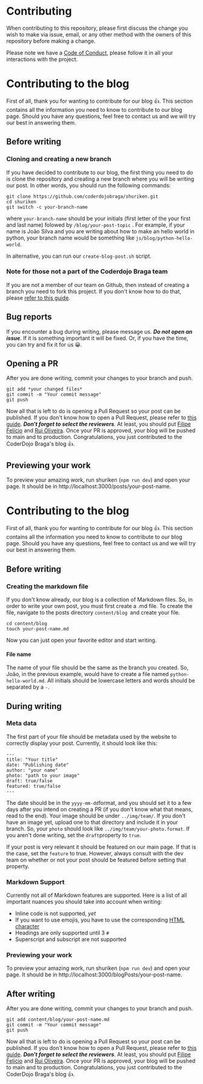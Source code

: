 # Contributing

When contributing to this repository, please first discuss the change you wish
to make via issue, email, or any other method with the owners of this
repository before making a change.

Please note we have a [Code of Conduct](CODE_OF_CONDUCT.md), please follow it
in all your interactions with the project.

# Contributing to the blog

First of all, thank you for wanting to contribute for our blog &#128077;. This section contains all the information you need to know to contribute to our blog page. Should you have any questions, feel free to contact us and we will try our best in answering them.

## Before writing

### Cloning and creating a new branch

If you have decided to contribute to our blog, the first thing you need to do is clone the repository and creating a new branch where you will be writing our post. In other words, you should run the following commands:

```
git clone https://github.com/coderdojobraga/shuriken.git
cd shuriken
git switch -c your-branch-name
```

where `your-branch-name` should be your initials (first letter of the your first and last name) folowed by `/blog/your-post-topic` . For example, if your name is João Silva and you are writing about how to make an hello world in python, your branch name would be something like `js/blog/python-hello-world`.

In alternative, you can run our `create-blog-post.sh` script.

### Note for those not a part of the Coderdojo Braga team

If you are not a member of our team on Github, then instead of creating a branch you need to fork this project. If you don't know how to do that, please [refer to this guide](https://docs.github.com/pt/enterprise-cloud@latest/get-started/quickstart/fork-a-repo).

## Bug reports

If you encounter a bug during writing, please message us. **_Do not open an issue_**. If it is something important it will be fixed. Or, if you have the time, you can try and fix it for us &#128512;.

## Opening a PR

After you are done writing, commit your changes to your branch and push.

```
git add *your changed files*
git commit -m "Your commit message"
git push
```

Now all that is left to do is opening a Pull Request so your post can be published. If you don't know how to open a Pull Request, please refer to [this guide](https://docs.github.com/pt/github/collaborating-with-pull-requests/proposing-changes-to-your-work-with-pull-requests/creating-a-pull-request). **_Don't forget to select the reviewers_**. At least, you should put [Filipe Felício](https://github.com/feliciofilipe) and [Rui Oliveira](https://github.com/ruioliveira02).
Once your PR is approved, your blog will be pushed to main and to production. Congratulations, you just contributed to the CoderDojo Braga's blog &#128077;.

## Previewing your work

To preview your amazing work, run shuriken (`npm run dev`) and open your page. It should be in http://localhost:3000/posts/your-post-name.

# Contributing to the blog

First of all, thank you for wanting to contribute for our blog &#128077;. This section contains all the information you need to know to contribute to our blog page. Should you have any questions, feel free to contact us and we will try our best in answering them.

## Before writing

### Creating the markdown file

If you don't know already, our blog is a collection of Markdown files. So, in order to write your own post, you must first create a .md file. To create the file, navigate to the posts directory `content/blog `and create your file.

```
cd content/blog
touch your-post-name.md
```

Now you can just open your favorite editor and start writing.

#### File name

The name of your file should be the same as the branch you created. So, João, in the previous example, would have to create a file named `python-hello-world.md`. All initials should be lowercase letters and words should be separated by a `-`.

## During writing

### Meta data

The first part of your file should be metadata used by the website to correctly display your post. Currently, it should look like this:

```
---
title: "Your title"
date: "Publishing date"
author: "your name"
photo: "path to your image"
draft: true/false
featured: true/false
---
```

The date should be in the `yyyy-mm-dd`format, and you should set it to a few days after you intend on creating a PR (if you don't know what that means, read to the end). Your image should be under `../img/team/`. If you don't have an image yet, upload one to that directory and include it in your branch. So, your `photo` should look like `../img/team/your-photo.format`. If you aren't done writing, set the `draft`property to `true`.

If your post is very relevant it should be featured on our main page. If that is the case, set the `feature` to true. However, always consult with the dev team on whether or not your post should be featured before setting that property.

### Markdown Support

Currently not all of Markdown features are supported. Here is a list of all important nuances you should take into account when writing:

- Inline code is not supported, _yet_
- If you want to use emojis, you have to use the corresponding [HTML character](https://www.w3schools.com/charsets/ref_emoji.asp)
- Headings are only supported until 3 `#`
- Superscript and subscript are not supported

### Previewing your work

To preview your amazing work, run shuriken (`npm run dev`) and open your page. It should be in http://localhost:3000/blogPosts/your-post-name.

## After writing

After you are done writing, commit your changes to your branch and push.

```
git add content/blog/your-post-name.md
git commit -m "Your commit message"
git push
```

Now all that is left to do is opening a Pull Request so your post can be published. If you don't know how to open a Pull Request, please refer to [this guide](https://docs.github.com/pt/github/collaborating-with-pull-requests/proposing-changes-to-your-work-with-pull-requests/creating-a-pull-request). **_Don't forget to select the reviewers_**. At least, you should put [Filipe Felício](https://github.com/feliciofilipe) and [Rui Oliveira](https://github.com/ruioliveira02).
Once your PR is approved, your blog will be pushed to main and to production. Congratulations, you just contributed to the CoderDojo Braga's blog &#128077;.
